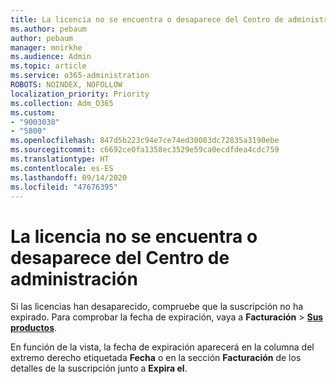 ```yaml
---
title: La licencia no se encuentra o desaparece del Centro de administración
ms.author: pebaum
author: pebaum
manager: mnirkhe
ms.audience: Admin
ms.topic: article
ms.service: o365-administration
ROBOTS: NOINDEX, NOFOLLOW
localization_priority: Priority
ms.collection: Adm_O365
ms.custom:
- "9003038"
- "5800"
ms.openlocfilehash: 847d5b223c94e7ce74ed30083dc72835a3190ebe
ms.sourcegitcommit: c6692ce0fa1358ec3529e59ca0ecdfdea4cdc759
ms.translationtype: HT
ms.contentlocale: es-ES
ms.lasthandoff: 09/14/2020
ms.locfileid: "47676395"
---
```

# <a name="license-missing-or-disappears-from-the-admin-center"></a>La licencia no se encuentra o desaparece del Centro de administración


Si las licencias han desaparecido, compruebe que la suscripción no ha expirado. Para comprobar la fecha de expiración, vaya a **Facturación**  >  **[Sus productos](https://go.microsoft.com/fwlink/p/?linkid=842054)**.  

En función de la vista, la fecha de expiración aparecerá en la columna del extremo derecho etiquetada **Fecha** o en la sección **Facturación** de los detalles de la suscripción junto a **Expira el**.
